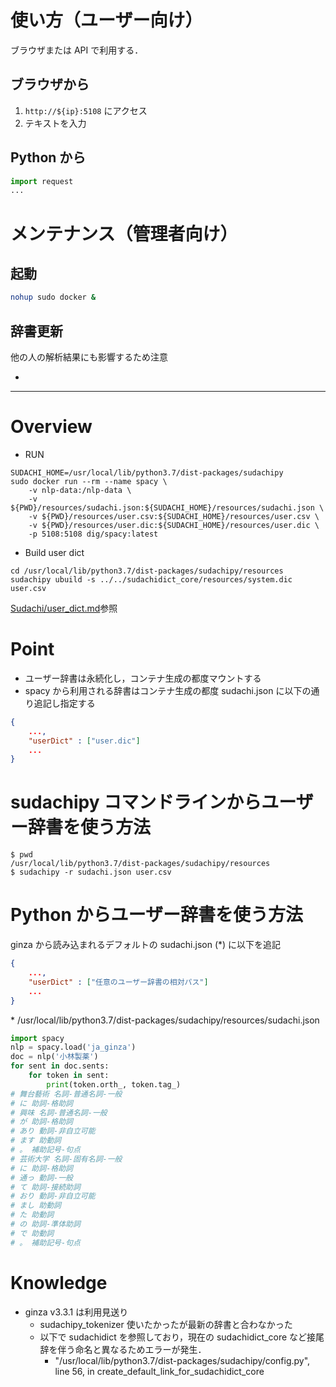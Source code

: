 # 使い方（ユーザー向け）

ブラウザまたは API で利用する．

## ブラウザから

1. `http://${ip}:5108` にアクセス
2. テキストを入力

## Python から

```python
import request
...
```


# メンテナンス（管理者向け）
## 起動

```bash
nohup sudo docker &
```

## 辞書更新

他の人の解析結果にも影響するため注意

- 



---

# Overview

- RUN

```console
SUDACHI_HOME=/usr/local/lib/python3.7/dist-packages/sudachipy
sudo docker run --rm --name spacy \
    -v nlp-data:/nlp-data \
    -v ${PWD}/resources/sudachi.json:${SUDACHI_HOME}/resources/sudachi.json \
    -v ${PWD}/resources/user.csv:${SUDACHI_HOME}/resources/user.csv \
    -v ${PWD}/resources/user.dic:${SUDACHI_HOME}/resources/user.dic \
    -p 5108:5108 dig/spacy:latest
```

- Build user dict

```console
cd /usr/local/lib/python3.7/dist-packages/sudachipy/resources
sudachipy ubuild -s ../../sudachidict_core/resources/system.dic user.csv
```

[Sudachi/user\_dict.md](https://github.com/WorksApplications/Sudachi/blob/develop/docs/user_dict.md)参照

# Point

- ユーザー辞書は永続化し，コンテナ生成の都度マウントする
- spacy から利用される辞書はコンテナ生成の都度 sudachi.json に以下の通り追記し指定する

```json
{
    ...,
    "userDict" : ["user.dic"]
    ...
}
```


# sudachipy コマンドラインからユーザー辞書を使う方法
```console
$ pwd
/usr/local/lib/python3.7/dist-packages/sudachipy/resources
$ sudachipy -r sudachi.json user.csv
```

# Python からユーザー辞書を使う方法
ginza から読み込まれるデフォルトの sudachi.json (\*) に以下を追記
```json
{
    ...,
    "userDict" : ["任意のユーザー辞書の相対パス"]
    ...
}
```
\* /usr/local/lib/python3.7/dist-packages/sudachipy/resources/sudachi.json 

```python
import spacy
nlp = spacy.load('ja_ginza')
doc = nlp('小林製薬')
for sent in doc.sents:
    for token in sent:
        print(token.orth_, token.tag_)
# 舞台藝術 名詞-普通名詞-一般
# に 助詞-格助詞
# 興味 名詞-普通名詞-一般
# が 助詞-格助詞
# あり 動詞-非自立可能
# ます 助動詞
# 。 補助記号-句点
# 芸術大学 名詞-固有名詞-一般
# に 助詞-格助詞
# 通っ 動詞-一般
# て 助詞-接続助詞
# おり 動詞-非自立可能
# まし 助動詞
# た 助動詞
# の 助詞-準体助詞
# で 助動詞
# 。 補助記号-句点
```

# Knowledge

- ginza v3.3.1 は利用見送り
  - sudachipy\_tokenizer 使いたかったが最新の辞書と合わなかった
  - 以下で sudachidict を参照しており，現在の sudachidict\_core など接尾辞を伴う命名と異なるためエラーが発生．
    - "/usr/local/lib/python3.7/dist-packages/sudachipy/config.py", line 56, in create\_default\_link\_for\_sudachidict\_core

